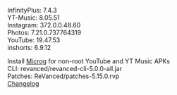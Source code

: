 InfinityPlus: 7.4.3  
YT-Music: 8.05.51  
Instagram: 372.0.0.48.60  
Photos: 7.21.0.737764319  
YouTube: 19.47.53  
inshorts: 6.9.12  

Install [Microg](https://github.com/ReVanced/GmsCore/releases) for non-root YouTube and YT Music APKs  
CLI: revanced/revanced-cli-5.0.0-all.jar  
Patches: ReVanced/patches-5.15.0.rvp  
[Changelog](https://github.com/ReVanced/revanced-patches/releases/tag/v5.15.0)  

